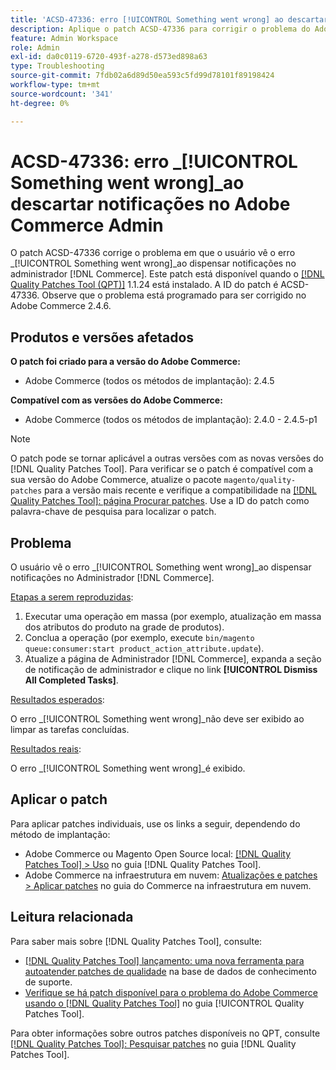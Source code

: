 ```yaml
---
title: 'ACSD-47336: erro [!UICONTROL Something went wrong] ao descartar notificações no Adobe Commerce Admin'
description: Aplique o patch ACSD-47336 para corrigir o problema do Adobe Commerce em que o usuário vê o erro [!UICONTROL Something went wrong] ao dispensar notificações no  [!DNL Commerce] Administrador.
feature: Admin Workspace
role: Admin
exl-id: da0c0119-6720-493f-a278-d573ed898a63
type: Troubleshooting
source-git-commit: 7fdb02a6d89d50ea593c5fd99d78101f89198424
workflow-type: tm+mt
source-wordcount: '341'
ht-degree: 0%

---
```


# ACSD-47336: erro _[!UICONTROL Something went wrong]_ao descartar notificações no Adobe Commerce Admin

O patch ACSD-47336 corrige o problema em que o usuário vê o erro _[!UICONTROL Something went wrong]_ao dispensar notificações no administrador [!DNL Commerce]. Este patch está disponível quando o [[!DNL Quality Patches Tool (QPT)]](https://experienceleague.adobe.com/en/docs/commerce-operations/tools/quality-patches-tool/quality-patches-tool-to-self-serve-quality-patches) 1.1.24 está instalado. A ID do patch é ACSD-47336. Observe que o problema está programado para ser corrigido no Adobe Commerce 2.4.6.

## Produtos e versões afetados

**O patch foi criado para a versão do Adobe Commerce:**

* Adobe Commerce (todos os métodos de implantação): 2.4.5

**Compatível com as versões do Adobe Commerce:**

* Adobe Commerce (todos os métodos de implantação): 2.4.0 - 2.4.5-p1

>[!NOTE]
>
>O patch pode se tornar aplicável a outras versões com as novas versões do [!DNL Quality Patches Tool]. Para verificar se o patch é compatível com a sua versão do Adobe Commerce, atualize o pacote `magento/quality-patches` para a versão mais recente e verifique a compatibilidade na [[!DNL Quality Patches Tool]: página Procurar patches](https://experienceleague.adobe.com/tools/commerce-quality-patches/index.html). Use a ID do patch como palavra-chave de pesquisa para localizar o patch.

## Problema

O usuário vê o erro _[!UICONTROL Something went wrong]_ao dispensar notificações no Administrador [!DNL Commerce].

<u>Etapas a serem reproduzidas</u>:

1. Executar uma operação em massa (por exemplo, atualização em massa dos atributos do produto na grade de produtos).
1. Conclua a operação (por exemplo, execute `bin/magento queue:consumer:start product_action_attribute.update`).
1. Atualize a página de Administrador [!DNL Commerce], expanda a seção de notificação de administrador e clique no link **[!UICONTROL Dismiss All Completed Tasks]**.

<u>Resultados esperados</u>:

O erro _[!UICONTROL Something went wrong]_não deve ser exibido ao limpar as tarefas concluídas.

<u>Resultados reais</u>:

O erro _[!UICONTROL Something went wrong]_é exibido.

## Aplicar o patch

Para aplicar patches individuais, use os links a seguir, dependendo do método de implantação:

* Adobe Commerce ou Magento Open Source local: [[!DNL Quality Patches Tool] > Uso](/help/tools/quality-patches-tool/usage.md) no guia [!DNL Quality Patches Tool].
* Adobe Commerce na infraestrutura em nuvem: [Atualizações e patches > Aplicar patches](https://experienceleague.adobe.com/docs/commerce-cloud-service/user-guide/develop/upgrade/apply-patches.html) no guia do Commerce na infraestrutura em nuvem.

## Leitura relacionada

Para saber mais sobre [!DNL Quality Patches Tool], consulte:

* [[!DNL Quality Patches Tool] lançamento: uma nova ferramenta para autoatender patches de qualidade](https://experienceleague.adobe.com/en/docs/commerce-operations/tools/quality-patches-tool/quality-patches-tool-to-self-serve-quality-patches) na base de dados de conhecimento de suporte.
* [Verifique se há patch disponível para o problema do Adobe Commerce usando o  [!DNL Quality Patches Tool]](/help/tools/quality-patches-tool/patches-available-in-qpt/check-patch-for-magento-issue-with-magento-quality-patches.md) no guia [!UICONTROL Quality Patches Tool].


Para obter informações sobre outros patches disponíveis no QPT, consulte [[!DNL Quality Patches Tool]: Pesquisar patches](https://experienceleague.adobe.com/tools/commerce-quality-patches/index.html) no guia [!DNL Quality Patches Tool].
